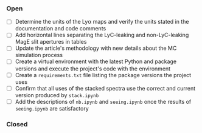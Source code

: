 ### Open

- [ ] Determine the units of the Lyα maps and verify the units stated in the documentation and code comments 
- [ ] Add horizontal lines separating the LyC-leaking and non-LyC-leaking MagE slit apertures in tables
- [ ] Update the article's methodology with new details about the MC simulation process
- [ ] Create a virtual environment with the latest Python and package versions and execute the project's code with the environment
- [ ] Create a `requirements.txt` file listing the package versions the project uses
- [ ] Confirm that all uses of the stacked spectra use the correct and current version produced by `stack.ipynb`
- [ ] Add the descriptions of `nb.ipynb` and `seeing.ipynb` once the results of `seeing.ipynb` are satisfactory

### Closed